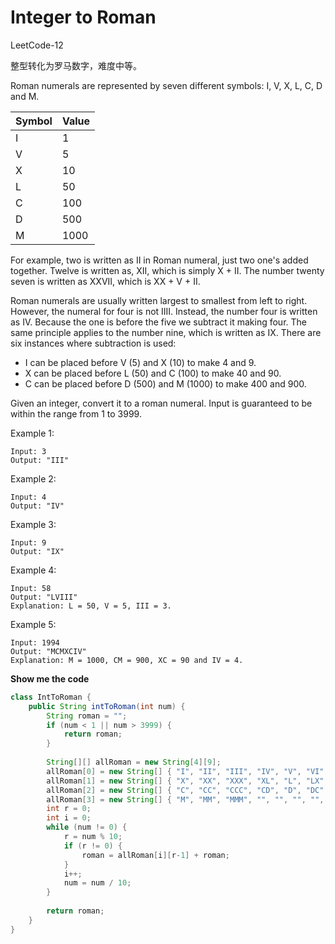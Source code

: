 # Integer to Roman
LeetCode-12

整型转化为罗马数字，难度中等。

Roman numerals are represented by seven different symbols: I, V, X, L, C, D and M.

Symbol| Value
--|--
I|1
V|5
X|10
L|50
C|100
D|500
M|1000

For example, two is written as II in Roman numeral, just two one's added together. Twelve is written as, XII, which is simply X + II. The number twenty seven is written as XXVII, which is XX + V + II.

Roman numerals are usually written largest to smallest from left to right. However, the numeral for four is not IIII. Instead, the number four is written as IV. Because the one is before the five we subtract it making four. The same principle applies to the number nine, which is written as IX. There are six instances where subtraction is used:

- I can be placed before V (5) and X (10) to make 4 and 9. 
- X can be placed before L (50) and C (100) to make 40 and 90. 
- C can be placed before D (500) and M (1000) to make 400 and 900.

Given an integer, convert it to a roman numeral. Input is guaranteed to be within the range from 1 to 3999.

Example 1:
```
Input: 3
Output: "III"
```

Example 2:
```
Input: 4
Output: "IV"
```

Example 3:
```
Input: 9
Output: "IX"
```

Example 4:
```
Input: 58
Output: "LVIII"
Explanation: L = 50, V = 5, III = 3.
```

Example 5:
```
Input: 1994
Output: "MCMXCIV"
Explanation: M = 1000, CM = 900, XC = 90 and IV = 4.
```
**Show me the code**

```Java
class IntToRoman {
    public String intToRoman(int num) {
        String roman = "";
        if (num < 1 || num > 3999) {
            return roman;
        }
        
        String[][] allRoman = new String[4][9];
        allRoman[0] = new String[] { "I", "II", "III", "IV", "V", "VI", "VII", "VIII", "IX" };
        allRoman[1] = new String[] { "X", "XX", "XXX", "XL", "L", "LX", "LXX", "LXXX", "XC" };
        allRoman[2] = new String[] { "C", "CC", "CCC", "CD", "D", "DC", "DCC", "DCCC", "CM" };
        allRoman[3] = new String[] { "M", "MM", "MMM", "", "", "", "", "", "" };
        int r = 0;
        int i = 0;
        while (num != 0) {
            r = num % 10;
            if (r != 0) {
                roman = allRoman[i][r-1] + roman;
            }
            i++;
            num = num / 10;
        }
        
        return roman;
    }
}
```
